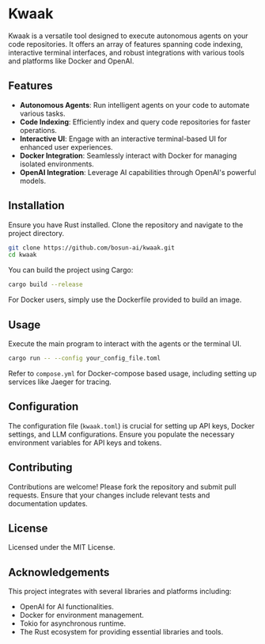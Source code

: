 # Kwaak

Kwaak is a versatile tool designed to execute autonomous agents on your code repositories. It offers an array of features spanning code indexing, interactive terminal interfaces, and robust integrations with various tools and platforms like Docker and OpenAI.

## Features

- **Autonomous Agents**: Run intelligent agents on your code to automate various tasks.
- **Code Indexing**: Efficiently index and query code repositories for faster operations.
- **Interactive UI**: Engage with an interactive terminal-based UI for enhanced user experiences.
- **Docker Integration**: Seamlessly interact with Docker for managing isolated environments.
- **OpenAI Integration**: Leverage AI capabilities through OpenAI's powerful models.

## Installation

Ensure you have Rust installed. Clone the repository and navigate to the project directory.

```sh
git clone https://github.com/bosun-ai/kwaak.git
cd kwaak
```

You can build the project using Cargo:

```sh
cargo build --release
```

For Docker users, simply use the Dockerfile provided to build an image.

## Usage

Execute the main program to interact with the agents or the terminal UI.

```sh
cargo run -- --config your_config_file.toml
```

Refer to `compose.yml` for Docker-compose based usage, including setting up services like Jaeger for tracing.

## Configuration

The configuration file (`kwaak.toml`) is crucial for setting up API keys, Docker settings, and LLM configurations. Ensure you populate the necessary environment variables for API keys and tokens.

## Contributing

Contributions are welcome! Please fork the repository and submit pull requests. Ensure that your changes include relevant tests and documentation updates.

## License

Licensed under the MIT License.

## Acknowledgements

This project integrates with several libraries and platforms including:
- OpenAI for AI functionalities.
- Docker for environment management.
- Tokio for asynchronous runtime.
- The Rust ecosystem for providing essential libraries and tools.
